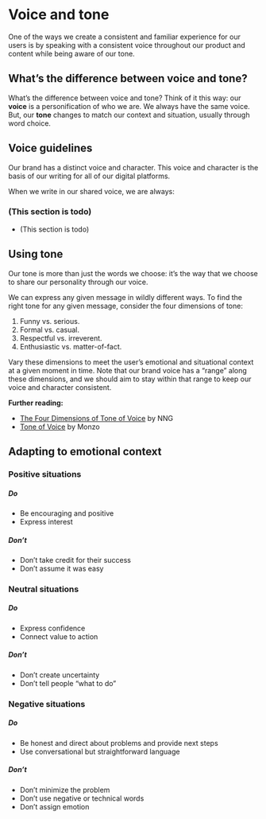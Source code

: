 # Voice and tone

One of the ways we create a consistent and familiar experience for our users is by speaking with a consistent voice throughout our product and content while being aware of our tone.

## What’s the difference between voice and tone?

What’s the difference between voice and tone? Think of it this way: our **voice** is a personification of who we are. We always have the same voice. But, our **tone** changes to match our context and situation, usually through word choice.

## Voice guidelines

Our brand has a distinct voice and character. This voice and character is the basis of our writing for all of our digital platforms.

When we write in our shared voice, we are always:

### (This section is todo)

- (This section is todo)
    
## Using tone

Our tone is more than just the words we choose: it’s the way that we choose to share our personality through our voice.

We can express any given message in wildly different ways. To find the right tone for any given message, consider the four dimensions of tone:

1. Funny vs. serious.
2. Formal vs. casual.
3. Respectful vs. irreverent.
4. Enthusiastic vs. matter-of-fact.

Vary these dimensions to meet the user’s emotional and situational context at a given moment in time. Note that our brand voice has a “range” along these dimensions, and we should aim to stay within that range to keep our voice and character consistent.

**Further reading:**

- [The Four Dimensions of Tone of Voice](https://www.nngroup.com/articles/tone-of-voice-dimensions/) by NNG
- [Tone of Voice](https://monzo.com/tone-of-voice/) by Monzo

## Adapting to emotional context 

### Positive situations

<div class="usage">
<div class="item yes">
<h5>Do</h5>
<ul>
<li>Be encouraging and positive</li>
<li>Express interest</li>
</ul>
</div>
<div class="item no">
<h5>Don’t</h5>
<ul>
<li>Don’t take credit for their success</li>
<li>Don’t assume it was easy</li>
</ul>
</div>
</div>

### Neutral situations

<div class="usage">
<div class="item yes">
<h5>Do</h5>
<ul>
<li>Express confidence</li>
<li>Connect value to action</li>
</ul>
</div>
<div class="item no">
<h5>Don’t</h5>
<ul>
<li>Don’t create uncertainty</li>
<li>Don’t tell people “what to do”</li>
</ul>
</div>
</div>

### Negative situations

<div class="usage">
<div class="item yes">
<h5>Do</h5>
<ul>
<li>Be honest and direct about problems and provide next steps</li>
<li>Use conversational but straightforward language</li>
</ul>
</div>
<div class="item no">
<h5>Don’t</h5>
<ul>
<li>Don’t minimize the problem</li>
<li>Don’t use negative or technical words</li>
<li>Don’t assign emotion</li>
</ul>
</div>
</div>